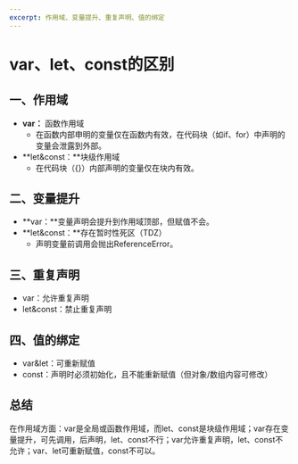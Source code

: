 ```yaml
---
excerpt: 作用域、变量提升、重复声明、值的绑定
---
```


# var、let、const的区别

## 一、作用域

- **var：** 函数作用域
  - 在函数内部申明的变量仅在函数内有效，在代码块（如if、for）中声明的变量会泄露到外部。
- **let&const：**块级作用域
  - 在代码块（{}）内部声明的变量仅在块内有效。

## 二、变量提升

- **var：**变量声明会提升到作用域顶部，但赋值不会。
- **let&const：**存在暂时性死区（TDZ）
  - 声明变量前调用会抛出ReferenceError。

## 三、重复声明

- var：允许重复声明
- let&const：禁止重复声明

## 四、值的绑定

- var&let：可重新赋值
- const：声明时必须初始化，且不能重新赋值（但对象/数组内容可修改）

## 总结

在作用域方面：var是全局或函数作用域，而let、const是块级作用域；var存在变量提升，可先调用，后声明，let、const不行；var允许重复声明，let、const不允许；var、let可重新赋值，const不可以。